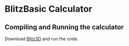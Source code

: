 # BlitzBasic Calculator
## Compiling and Running the calculator
Download [Blitz3D](https://www.blitzcoder.org/forum/downloads.php) and run the code.